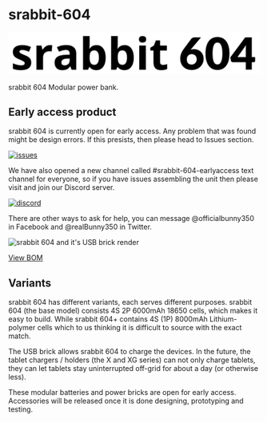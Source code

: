 # srabbit-604
<p align=center>
	<a>
		<picture>
  <source media="(prefers-color-scheme: dark)" srcset="https://raw.githubusercontent.com/Bunny350/srabbit-604/main/Media/Logos/Pack/srabbit%20604%20wide-whitetext.svg">
  <source media="(prefers-color-scheme: light)" srcset="https://raw.githubusercontent.com/Bunny350/srabbit-604/main/Media/Logos/Pack/srabbit%20604%20wide.svg">
  <img alt="srabbit 604 logo (Wide)" src="https://raw.githubusercontent.com/Bunny350/srabbit-604/main/Media/Logos/Pack/srabbit%20604%20wide.svg">
</picture>
	</a>
</p>

<!-- This is just the beginning, that will show right after srabbit 604 release.

Total downloads: can we hit ten-thousand sets?

[downloads](https://img.shields.io/github/downloads/Bunny350/srabbit-604/total)

-->
srabbit 604 Modular power bank.

## Early access product
srabbit 604 is currently open for early access. Any problem that was found might be design errors.
If this presists, then please head to Issues section.

[![issues](https://img.shields.io/github/issues/Bunny350/srabbit-604)](https://github.com/Bunny350/srabbit-604/issues)

We have also opened a new channel called #srabbit-604-earlyaccess text channel for everyone, so if you have issues assembling the unit then please visit and join our Discord server.

[![discord](https://img.shields.io/discord/272981155433807875?label=OIWP%20Discord%20Server&logo=discord&logoColor=white)](https://discord.gg/Cu6e9ra)

There are other ways to ask for help, you can message @officialbunny350 in Facebook and @realBunny350 in Twitter.

![srabbit 604 and it's USB brick render](/Media/Renders/604%20render%202%20blue%20tint.png)

[View BOM](https://docs.google.com/spreadsheets/d/11ocOQokPBLjM7sVbjJyP3hix97rGz_gBFH1wdsNTyFA/edit?usp=sharing)
## Variants
srabbit 604 has different variants, each serves different purposes. srabbit 604 (the base model) consists 4S 2P 6000mAh 18650 cells, which makes it easy to build. While srabbit 604+ contains 4S (1P) 8000mAh Lithium-polymer cells which to us thinking it is difficult to source with the exact match.

The USB brick allows srabbit 604 to charge the devices. In the future, the tablet chargers / holders (the X and XG series) can not only charge tablets, they can let tablets stay uninterrupted off-grid for about a day (or otherwise less).

These modular batteries and power bricks are open for early access. Accessories will be released once it is done designing, prototyping and testing.
